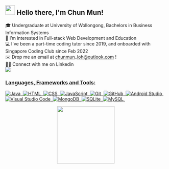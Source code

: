 ## <img src="https://raw.githubusercontent.com/MartinHeinz/MartinHeinz/master/wave.gif" width="30px"> Hello there, I'm Chun Mun!  <br/>
🎓 Undergraduate at University of Wollongong, Bachelors in Business Information Systems <br/>
👀 I’m interested in Full-stack Web Development and Education <br>
💻 I've been a part-time coding tutor since 2019, and onboarded with Singapore Coding Club since Feb 2022 <br/>
✉️ Drop me an email at chunmun_loh@outlook.com ! <br/>
🤝🏻 Connect with me on Linkedin &nbsp; <a href="https://linkedin.com/in/lcm98" target="_blank"> <br/>
  <img src="https://img.shields.io/badge/Loh%20Chun%20Mun-0077B5?style=for-the-badge&logo=linkedin&logoColor=white" />

### Languages, Frameworks and Tools:
![Java](https://img.shields.io/badge/-Java-05122A?style=flat&logo=Java&logoColor=FFA518)&nbsp;
![HTML](https://img.shields.io/badge/-HTML-05122A?style=flat&logo=HTML5)&nbsp;
![CSS](https://img.shields.io/badge/-CSS-05122A?style=flat&logo=CSS3&logoColor=1572B6)&nbsp;
![JavaScript](https://img.shields.io/badge/-JavaScript-05122A?style=flat&logo=JavaScript)&nbsp;
![Git](https://img.shields.io/badge/-Git-05122A?style=flat&logo=git)&nbsp;
![GitHub](https://img.shields.io/badge/-GitHub-05122A?style=flat&logo=github)&nbsp;
![Android Studio](https://img.shields.io/badge/-Android%20Studio-05122A?style=flat&logo=android-studio)&nbsp;
![Visual Studio Code](https://img.shields.io/badge/-Visual%20Studio%20Code-05122A?style=flat&logo=visual-studio-code&logoColor=007ACC)&nbsp;
![MongoDB](https://img.shields.io/badge/-MongoDB-05122A?style=flat&logo=mongodb)&nbsp;
![SQLite](https://img.shields.io/badge/-SQLite-05122A?style=flat&logo=sqlite&logoColor=007ACC)&nbsp;
![MySQL](https://img.shields.io/badge/-MySQL-05122A?style=flat&logo=mySQL)&nbsp;


<p align="center">
<a href="https://github.com/cmsamaaa">
  <img height="180em" src="https://github-readme-stats-eight-theta.vercel.app/api/top-langs/?username=cmsamaaa&layout=compact&langs_count=8&theme=dracula"/>
</a>
</p>
